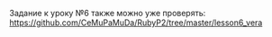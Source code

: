Задание к уроку №6 также можно уже проверять:
https://github.com/CeMuPaMuDa/RubyP2/tree/master/lesson6_vera